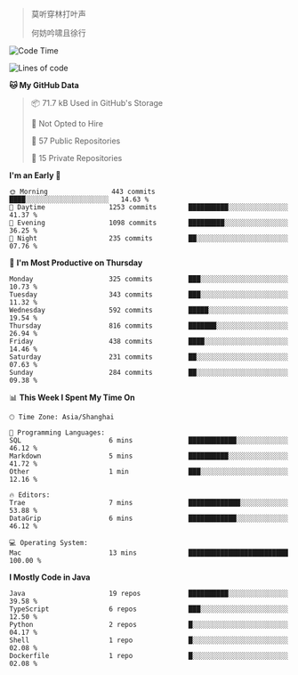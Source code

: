 > 莫听穿林打叶声
> 
> 何妨吟啸且徐行

<!-- ![Github Stats](https://github-readme-stats.vercel.app/api?username=catch6&count_private=true&show_icons=true&theme=gruvbox) -->

<!-- ![Top Langs](https://github-readme-stats.vercel.app/api/top-langs/?username=catch6&layout=compact) -->

<!--START_SECTION:waka-->
![Code Time](http://img.shields.io/badge/Code%20Time-2%2C291%20hrs%2039%20mins-blue)

![Lines of code](https://img.shields.io/badge/From%20Hello%20World%20I%27ve%20Written-9.4%20million%20lines%20of%20code-blue)

**🐱 My GitHub Data** 

> 📦 71.7 kB Used in GitHub's Storage 
 > 
> 🚫 Not Opted to Hire
 > 
> 📜 57 Public Repositories 
 > 
> 🔑 15 Private Repositories 
 > 
**I'm an Early 🐤** 

```text
🌞 Morning                443 commits         ████░░░░░░░░░░░░░░░░░░░░░   14.63 % 
🌆 Daytime                1253 commits        ██████████░░░░░░░░░░░░░░░   41.37 % 
🌃 Evening                1098 commits        █████████░░░░░░░░░░░░░░░░   36.25 % 
🌙 Night                  235 commits         ██░░░░░░░░░░░░░░░░░░░░░░░   07.76 % 
```
📅 **I'm Most Productive on Thursday** 

```text
Monday                   325 commits         ███░░░░░░░░░░░░░░░░░░░░░░   10.73 % 
Tuesday                  343 commits         ███░░░░░░░░░░░░░░░░░░░░░░   11.32 % 
Wednesday                592 commits         █████░░░░░░░░░░░░░░░░░░░░   19.54 % 
Thursday                 816 commits         ███████░░░░░░░░░░░░░░░░░░   26.94 % 
Friday                   438 commits         ████░░░░░░░░░░░░░░░░░░░░░   14.46 % 
Saturday                 231 commits         ██░░░░░░░░░░░░░░░░░░░░░░░   07.63 % 
Sunday                   284 commits         ██░░░░░░░░░░░░░░░░░░░░░░░   09.38 % 
```


📊 **This Week I Spent My Time On** 

```text
🕑︎ Time Zone: Asia/Shanghai

💬 Programming Languages: 
SQL                      6 mins              ████████████░░░░░░░░░░░░░   46.12 % 
Markdown                 5 mins              ██████████░░░░░░░░░░░░░░░   41.72 % 
Other                    1 min               ███░░░░░░░░░░░░░░░░░░░░░░   12.16 % 

🔥 Editors: 
Trae                     7 mins              █████████████░░░░░░░░░░░░   53.88 % 
DataGrip                 6 mins              ████████████░░░░░░░░░░░░░   46.12 % 

💻 Operating System: 
Mac                      13 mins             █████████████████████████   100.00 % 
```

**I Mostly Code in Java** 

```text
Java                     19 repos            ██████████░░░░░░░░░░░░░░░   39.58 % 
TypeScript               6 repos             ███░░░░░░░░░░░░░░░░░░░░░░   12.50 % 
Python                   2 repos             █░░░░░░░░░░░░░░░░░░░░░░░░   04.17 % 
Shell                    1 repo              █░░░░░░░░░░░░░░░░░░░░░░░░   02.08 % 
Dockerfile               1 repo              █░░░░░░░░░░░░░░░░░░░░░░░░   02.08 % 
```




<!--END_SECTION:waka-->
